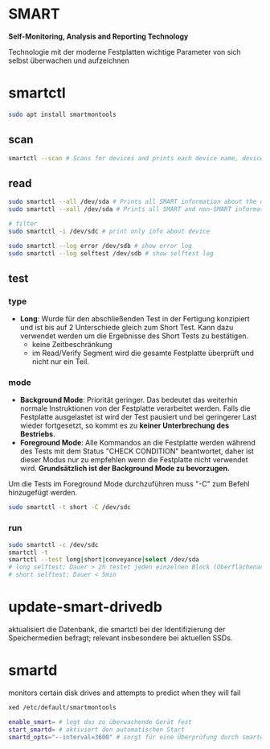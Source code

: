 # SMART

**Self-Monitoring, Analysis and Reporting Technology** 

Technologie mit der moderne Festplatten wichtige Parameter von sich selbst überwachen und aufzeichnen

# smartctl

```sh
sudo apt install smartmontools
```

## scan

```sh
smartctl --scan # Scans for devices and prints each device name, device type and protocol ([ATA] or [SCSI]) info
```

## read

```sh
sudo smartctl --all /dev/sda # Prints all SMART information about the disk
sudo smartctl --xall /dev/sda # Prints all SMART and non-SMART information about the device

# filter
sudo smartctl -i /dev/sdc # print only info about device
```

```sh
sudo smartctl --log error /dev/sdb # show error log
sudo smartctl --log selftest /dev/sdb # show selftest log
```

## test

### type

* **Long**: Wurde für den abschließenden Test in der Fertigung konzipiert und ist bis auf 2 Unterschiede gleich zum Short Test. Kann dazu verwendet werden um die Ergebnisse des Short Tests zu bestätigen.
  * keine Zeitbeschränkung 
  * im Read/Verify Segment wird die gesamte Festplatte überprüft und nicht nur ein Teil.

### mode

* **Background Mode**: Priorität geringer. Das bedeutet das weiterhin normale Instruktionen von der Festplatte verarbeitet werden. Falls die Festplatte ausgelastet ist wird der Test pausiert und bei geringerer Last wieder fortgesetzt, so kommt es zu **keiner Unterbrechung des Bestriebs**.
* **Foreground Mode**: Alle Kommandos an die Festplatte werden während des Tests mit dem Status "CHECK CONDITION" beantwortet, daher ist dieser Modus nur zu empfehlen wenn die Festplatte nicht verwendet  wird. **Grundsätzlich ist der Background Mode zu bevorzugen.**

Um die Tests im Foreground Mode durchzuführen muss "-C" zum Befehl hinzugefügt werden.

```sh
sudo smartctl -t short -C /dev/sdc
```

### run

```sh
sudo smartctl -c /dev/sdc
smartctl -t
smartctl --test long|short|conveyance|select /dev/sda
# long selftest; Dauer > 2h testet jeden einzelnen Block (Oberflächenanalyse)
# short selftest; Dauer < 5min
```

# update-smart-drivedb

aktualisiert die Datenbank, die smartctl bei der Identifizierung der Speichermedien befragt; relevant insbesondere bei aktuellen SSDs.

# smartd

monitors certain disk drives and attempts to predict when they will fail

```sh
xed /etc/default/smartmontools
```

```sh
enable_smart= # legt das zu überwachende Gerät fest
start_smartd= # aktiviert den automatischen Start
smartd_opts="--interval=3600" # sorgt für eine Überprüfung durch smartd alle 3600 Sekunden
```
